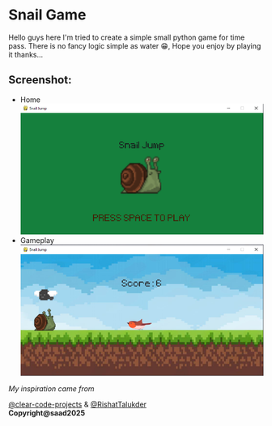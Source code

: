 # Snail Game
Hello guys here I'm tried to create a simple small python game for time pass.
There is no fancy logic simple as water 😁,
Hope you enjoy by playing it thanks...

## Screenshot:
* Home
![home screenshot](./temp/home.PNG)
* Gameplay
![gameplay screenshot](./temp/gameplay.PNG)

_My inspiration came from_

[@clear-code-projects](https://github.com/clear-code-projects)
 & [@RishatTalukder](https://github.com/RishatTalukder) <br/>
__Copyright@saad2025__
